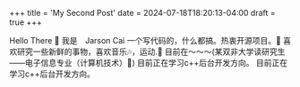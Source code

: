 +++
title = 'My Second Post'
date = 2024-07-18T18:20:13-04:00
draft = true
+++

Hello There 👋
我是　Jarson Cai
一个写代码的，什么都搞。热衷开源项目。🤔
喜欢研究一些新鲜的事物，喜欢音乐🎶，运动.📖
目前在～～～(某双非大学读研究生——电子信息专业（计算机技术）🤪)
目前正在学习c++后台开发方向。
目前正在学习c++后台开发方向。